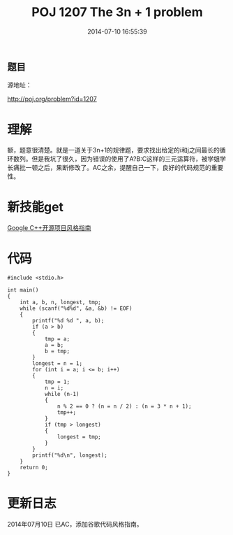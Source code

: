 ﻿---
layout: post
title: POJ 1207 The 3n + 1 problem
date: 2014-07-10 16:55:39
categories: Exercise
toc: true
---
## 题目
源地址：

http://poj.org/problem?id=1207

# 理解
额，题意很清楚。就是一道关于3n+1的规律题，要求找出给定的i和j之间最长的循环数列。但是我坑了很久，因为错误的使用了A?B:C这样的三元运算符，被学姐学长痛批一顿之后，果断修改了。AC之余，提醒自己一下，良好的代码规范的重要性。

<!-- more -->

# 新技能get
[Google C++开源项目风格指南](http://zh-google-styleguide.readthedocs.org/en/latest/google-cpp-styleguide/)

# 代码

```
#include <stdio.h>

int main()
{
    int a, b, n, longest, tmp;
    while (scanf("%d%d", &a, &b) != EOF)
    {
        printf("%d %d ", a, b);
        if (a > b)
        {
            tmp = a;
            a = b;
            b = tmp;
        }
        longest = n = 1;
        for (int i = a; i <= b; i++)
        {
            tmp = 1;
            n = i;
            while (n-1)
            {
                n % 2 == 0 ? (n = n / 2) : (n = 3 * n + 1);
                tmp++;
            }
            if (tmp > longest)
            {
                longest = tmp;
            }
        }
        printf("%d\n", longest);
    }
    return 0;
}

```

# 更新日志
2014年07月10日 已AC，添加谷歌代码风格指南。